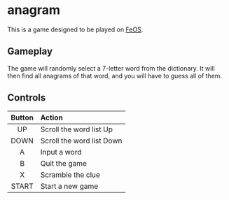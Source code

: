 anagram
=======

This is a game designed to be played on [FeOS](https://github.com/fincs/FeOS "FeOS").

Gameplay
--------

The game will randomly select a 7-letter word from the dictionary. It will then find all anagrams of that word, and you will have to guess all of them.

Controls
--------

| Button   | Action                    |
|:--------:|:--------------------------|
| UP       | Scroll the word list Up   |
| DOWN     | Scroll the word list Down |
| A        | Input a word              |
| B        | Quit the game             |
| X        | Scramble the clue         |
| START    | Start a new game          |

